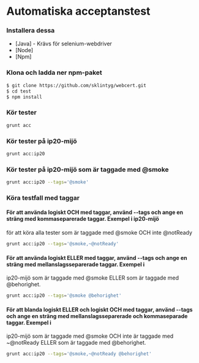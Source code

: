 # Automatiska acceptanstest

### Installera dessa
* [Java] - Krävs för selenium-webdriver
* [Node]
* [Npm]


### Klona och ladda ner npm-paket
 ```sh
$ git clone https://github.com/sklintyg/webcert.git
$ cd test
$ npm install
```
  
### Kör tester
 ```sh
 grunt acc
```

### Kör tester på ip20-mijö
 ```sh
 grunt acc:ip20
```

### Kör tester på ip20-mijö som är taggade med @smoke
 ```sh
 grunt acc:ip20 --tags='@smoke'
```

### Köra testfall med taggar

#### För att använda logiskt OCH med taggar, använd --tags och ange en sträng med kommaseparerade taggar. Exempel i ip20-mijö 
för att köra alla tester som är taggade med @smoke OCH inte @notReady
 ```sh
 grunt acc:ip20 --tags='@smoke,~@notReady'
```

#### För att använda logiskt ELLER med taggar, använd --tags och ange en sträng med mellanslagsseparerade taggar. Exempel i 
ip20-mijö som är taggade med @smoke ELLER som är taggade med @behorighet.
 ```sh
 grunt acc:ip20 --tags='@smoke @behorighet'
```

#### För att blanda logiskt ELLER och logiskt OCH med taggar, använd --tags och ange en sträng med mellanslagsseparerade och kommaseparade taggar. Exempel i 
ip20-mijö som är taggade med @smoke OCH inte är taggade med ~@notReady ELLER som är taggade med @behorighet.
 ```sh
 grunt acc:ip20 --tags='@smoke,~@notReady @behorighet'
```
